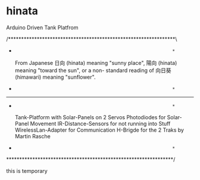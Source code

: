 # hinata
Arduino Driven Tank Platfrom

/****************************************************************\
*                                                                *
     From Japanese 日向 (hinata) meaning "sunny place",
     陽向 (hinata) meaning "toward the sun", or a non-
     standard reading of 向日葵 (himawari) meaning "sunflower".
*                                                                *
******************************************************************
*                                                                *
     Tank-Platform with
        Solar-Panels on 2 Servos
        Photodiodes for Solar-Panel Movement
        IR-Distance-Sensors for not running into Stuff
        WirelessLan-Adapter for Communication
        H-Brigde for the 2 Traks
     by Martin Rasche
*                                                                *
\****************************************************************/

this is temporary
